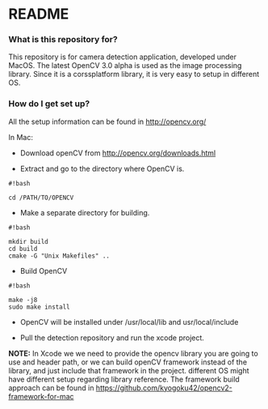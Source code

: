 # README #

### What is this repository for? ###

This repository is for camera detection application, developed under MacOS.
The latest OpenCV 3.0 alpha is used as the image processing library. Since it is a corssplatform library, it is very easy to setup in different OS. 

### How do I get set up? ###

All the setup information can be found in http://opencv.org/


In Mac:

* Download openCV from http://opencv.org/downloads.html

* Extract and go to the directory where OpenCV is.

```
#!bash

cd /PATH/TO/OPENCV
```

* Make a separate directory for building.


```
#!bash

mkdir build
cd build
cmake -G "Unix Makefiles" ..
```



* Build OpenCV


```
#!bash

make -j8
sudo make install
```


* OpenCV will be installed under /usr/local/lib and usr/local/include

* Pull the detection repository and run the xcode project.

**NOTE:** In Xcode we we need to provide the opencv library you are going to use and header path, or we can build openCV framework instead of the library, and just include that framework in the project.
different OS might have different setup regarding library reference. The framework build approach can be found in https://github.com/kyogoku42/opencv2-framework-for-mac